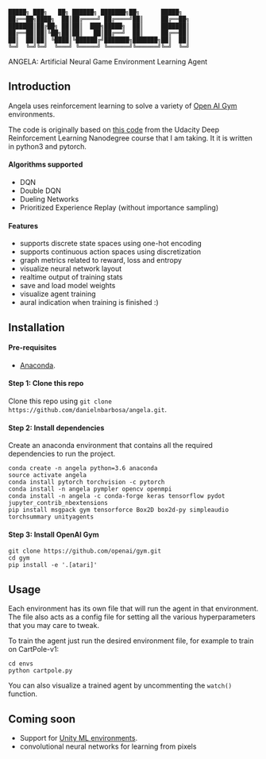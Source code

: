 ```
█████╗ ███╗   ██╗ ██████╗ ███████╗██╗      █████╗
██╔══██╗████╗  ██║██╔════╝ ██╔════╝██║     ██╔══██╗
███████║██╔██╗ ██║██║  ███╗█████╗  ██║     ███████║
██╔══██║██║╚██╗██║██║   ██║██╔══╝  ██║     ██╔══██║
██║  ██║██║ ╚████║╚██████╔╝███████╗███████╗██║  ██║
╚═╝  ╚═╝╚═╝  ╚═══╝ ╚═════╝ ╚══════╝╚══════╝╚═╝  ╚═╝
```

ANGELA: Artificial Neural Game Environment Learning Agent


## Introduction

Angela uses reinforcement learning to solve a variety of [Open AI Gym](https://gym.openai.com/) environments.

The code is originally based on [this code](https://github.com/udacity/deep-reinforcement-learning/tree/master/dqn) from the Udacity Deep Reinforcement Learning Nanodegree course that I am taking.  It it is written in python3 and pytorch.


#### Algorithms supported
- DQN
- Double DQN
- Dueling Networks
- Prioritized Experience Replay (without importance sampling)

#### Features
- supports discrete state spaces using one-hot encoding
- supports continuous action spaces using discretization
- graph metrics related to reward, loss and entropy
- visualize neural network layout
- realtime output of training stats
- save and load model weights
- visualize agent training
- aural indication when training is finished :)


## Installation

#### Pre-requisites
- [Anaconda](https://www.anaconda.com/download/).

#### Step 1: Clone this repo
Clone this repo using `git clone https://github.com/danielnbarbosa/angela.git`.

#### Step 2: Install dependencies
Create an anaconda environment that contains all the required dependencies to run the project.

```
conda create -n angela python=3.6 anaconda
source activate angela
conda install pytorch torchvision -c pytorch
conda install -n angela pympler opencv openmpi
conda install -n angela -c conda-forge keras tensorflow pydot jupyter_contrib_nbextensions
pip install msgpack gym tensorforce Box2D box2d-py simpleaudio torchsummary unityagents
```

#### Step 3: Install OpenAI Gym
```
git clone https://github.com/openai/gym.git
cd gym
pip install -e '.[atari]'
```


## Usage
Each environment has its own file that will run the agent in that environment.  The file also acts as a config file for setting all the various hyperparameters that you may care to tweak.

To train the agent just run the desired environment file, for example to train on CartPole-v1:

```
cd envs
python cartpole.py
```

You can also visualize a trained agent by uncommenting the `watch()` function.


## Coming soon
- Support for [Unity ML environments](https://github.com/Unity-Technologies/ml-agents/blob/master/docs/Learning-Environment-Examples.md#banana-collector).
- convolutional neural networks for learning from pixels
